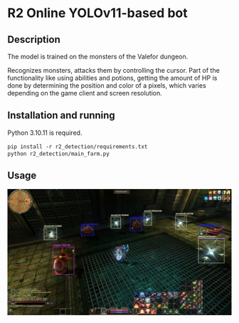 # R2 Online YOLOv11-based bot

## Description

The model is trained on the monsters of the Valefor dungeon.

Recognizes monsters, attacks them by controlling the cursor.
Part of the functionality like using abilities and potions, getting the amount of HP is done by determining the position and color of a pixels, 
which varies depending on the game client and screen resolution.

## Installation and running

Python 3.10.11 is required.
```
pip install -r r2_detection/requirements.txt
python r2_detection/main_farm.py
```

## Usage

![screenshot](assets/images/detect.jpg)
